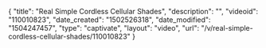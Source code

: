 {
    "title": "Real Simple Cordless Cellular Shades",
    "description": "",
    "videoid": "110010823",
    "date_created": "1502526318",
    "date_modified": "1504247457",
    "type": "captivate",
    "layout": "video",
    "url": "\/v\/real-simple-cordless-cellular-shades\/110010823"
}